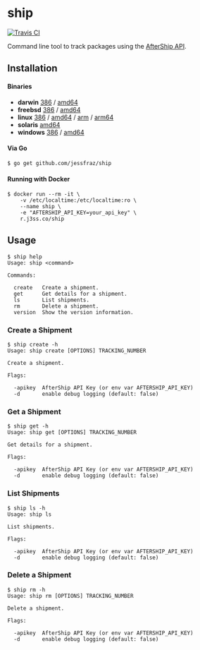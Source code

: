 # ship

[![Travis CI](https://travis-ci.org/jessfraz/ship.svg?branch=master)](https://travis-ci.org/jessfraz/ship)

Command line tool to track packages using the 
[AfterShip API](https://docs.aftership.com/api/4/overview).

## Installation

#### Binaries

- **darwin** [386](https://github.com/jessfraz/ship/releases/download/v0.0.3/ship-darwin-386) / [amd64](https://github.com/jessfraz/ship/releases/download/v0.0.3/ship-darwin-amd64)
- **freebsd** [386](https://github.com/jessfraz/ship/releases/download/v0.0.3/ship-freebsd-386) / [amd64](https://github.com/jessfraz/ship/releases/download/v0.0.3/ship-freebsd-amd64)
- **linux** [386](https://github.com/jessfraz/ship/releases/download/v0.0.3/ship-linux-386) / [amd64](https://github.com/jessfraz/ship/releases/download/v0.0.3/ship-linux-amd64) / [arm](https://github.com/jessfraz/ship/releases/download/v0.0.3/ship-linux-arm) / [arm64](https://github.com/jessfraz/ship/releases/download/v0.0.3/ship-linux-arm64)
- **solaris** [amd64](https://github.com/jessfraz/ship/releases/download/v0.0.3/ship-solaris-amd64)
- **windows** [386](https://github.com/jessfraz/ship/releases/download/v0.0.3/ship-windows-386) / [amd64](https://github.com/jessfraz/ship/releases/download/v0.0.3/ship-windows-amd64)

#### Via Go

```bash
$ go get github.com/jessfraz/ship
```

#### Running with Docker

```console
$ docker run --rm -it \
    -v /etc/localtime:/etc/localtime:ro \
    --name ship \
    -e "AFTERSHIP_API_KEY=your_api_key" \
    r.j3ss.co/ship
```

## Usage

```console
$ ship help
Usage: ship <command>

Commands:

  create   Create a shipment.
  get      Get details for a shipment.
  ls       List shipments.
  rm       Delete a shipment.
  version  Show the version information.
```

### Create a Shipment

```console
$ ship create -h
Usage: ship create [OPTIONS] TRACKING_NUMBER

Create a shipment.

Flags:

  -apikey  AfterShip API Key (or env var AFTERSHIP_API_KEY)
  -d       enable debug logging (default: false)
```

### Get a Shipment

```console
$ ship get -h
Usage: ship get [OPTIONS] TRACKING_NUMBER

Get details for a shipment.

Flags:

  -apikey  AfterShip API Key (or env var AFTERSHIP_API_KEY)
  -d       enable debug logging (default: false)
```

### List Shipments

```console
$ ship ls -h
Usage: ship ls 

List shipments.

Flags:

  -apikey  AfterShip API Key (or env var AFTERSHIP_API_KEY)
  -d       enable debug logging (default: false)
```

### Delete a Shipment

```console
$ ship rm -h
Usage: ship rm [OPTIONS] TRACKING_NUMBER

Delete a shipment.

Flags:

  -apikey  AfterShip API Key (or env var AFTERSHIP_API_KEY)
  -d       enable debug logging (default: false)
```
